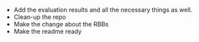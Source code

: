 * Add the evaluation results and all the necessary things as well.
* Clean-up the repo 
* Make the change about the RBBs
* Make the readme ready